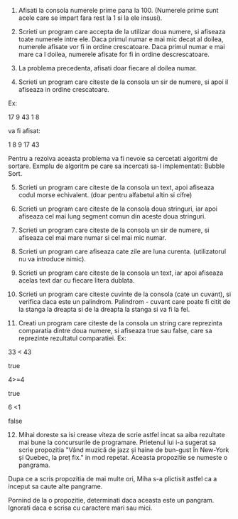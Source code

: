 1. Afisati la consola numerele prime pana la 100. (Numerele prime sunt acele care se impart fara rest la 1 si la ele insusi).

2. Scrieti un program care accepta de la utilizar doua numere, si afiseaza toate numerele intre ele. Daca primul numar e mai mic decat al doilea, numerele afisate vor fi in ordine crescatoare. Daca primul numar e mai mare ca l doilea, numerele afisate for fi in ordine descrescatoare.

3. La problema precedenta, afisati doar fiecare al doilea numar.

4. Scrieti un program care citeste de la consola un sir de numere, si apoi il afiseaza in ordine crescatoare.

Ex:

17 9 43 1 8

va fi afisat:

1 8 9 17 43

Pentru a rezolva aceasta problema va fi nevoie sa cercetati algoritmi de sortare. Exmplu de algoritm pe care sa incercati sa-l implementati: Bubble Sort.

5. Scrieti un program care citeste de la consola un text, apoi afiseaza codul morse echivalent. (doar pentru alfabetul altin si cifre)

6. Scrieti un program care citeste de la consola doua stringuri, iar apoi afiseaza cel mai lung segment comun din aceste doua stringuri.

7. Scrieti un program care citeste de la consola un sir de numere, si afiseaza cel mai mare numar si cel mai mic numar.

8. Scrieti un program care afiseaza cate zile are luna curenta. (utilizatorul nu va introduce nimic).

9. Scrieti un program care citeste de la consola un text, iar apoi afiseaza acelas text dar cu fiecare litera dublata.

10. Scrieti un program care citeste cuvinte de la consola (cate un cuvant), si verifica daca este un palindrom. Palindrom - cuvant care poate fi citit de la stanga la dreapta si de la dreapta la stanga si va fi la fel.

11. Creati un program care citeste de la consola un string care reprezinta comparatia dintre doua numere, si afiseaza true sau false, care sa reprezinte rezultatul comparatiei. Ex:

33 < 43

true

4>=4

true

6 <1

false

12. Mihai doreste sa isi crease viteza de scrie astfel incat sa aiba rezultate mai bune la concursurile de programare. Prietenul lui i-a sugerat sa scrie propozitia "Vând muzică de jazz și haine de bun-gust în New-York și Quebec, la preț fix." in mod repetat. Aceasta propozitie se numeste o pangrama.

Dupa ce a scris propozitia de mai multe ori, Miha s-a plictisit astfel ca a inceput sa caute alte pangrame.

Pornind de la o propozitie, determinati daca aceasta este un pangram. Ignorati daca e scrisa cu caractere mari sau mici.
